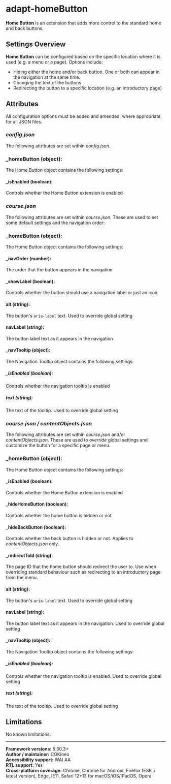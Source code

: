 # adapt-homeButton

**Home Button** is an extension that adds more control to the standard home and back buttons.

## Settings Overview

**Home Button** can be configured based on the specific location where it is used (e.g. a menu or a page). Options include:
- Hiding either the home and/or back button. One or both can appear in the navigation at the same time.
- Changing the text of the buttons
- Redirecting the button to a specific location (e.g. an introductory page)

## Attributes

All configuration options must be added and amended, where appropriate, for all JSON files.

### *config.json*
The following attributes are set within *config.json*.

### **\_homeButton** (object):
The Home Button object contains the following settings:

#### **\_isEnabled** (boolean):
Controls whether the Home Button extension is enabled

### *course.json*
The following attributes are set within *course.json*. These are used to set some default settings and the navigation order:

### **\_homeButton** (object):
The Home Button object contains the following settings:

#### **_navOrder** (number):
The order that the button appears in the navigation

#### **_showLabel** (boolean):
Controls whether the button should use a navigation label or just an icon

#### **alt** (string):
The button's `aria-label` text. Used to override global setting

#### **navLabel** (string):
The button label text as it appears in the navigation

#### **_navTooltip** (object):
The Navigation Tooltip object contains the following settings:

##### **\_isEnabled** (boolean):
Controls whether the navigation tooltip is enabled

##### **text** (string):
The text of the tooltip. Used to override global setting

### *course.json / contentObjects.json*
The following attributes are set within *course.json* and/or *contentObjects.json*. These are used to *override* global settings and customize the button for a specific page or menu.

### **\_homeButton** (object):
The Home Button object contains the following settings:

#### **\_isEnabled** (boolean):
Controls whether the Home Button extension is enabled

#### **\_hideHomeButton** (boolean):
Controls whether the home button is hidden or not

#### **\_hideBackButton** (boolean):
Controls whether the back button is hidden or not. Applies to *contentObjects.json* only.

#### **\_redirectToId** (string):
The page ID that the home button should redirect the user to. Use when overriding standard behaviour such as redirecting to an introductory page from the menu.

#### **alt** (string):
The button's `aria-label` text. Used to override global setting

#### **navLabel** (string):
The button label text as it appears in the navigation. Used to override global setting

#### **_navTooltip** (object):
The Navigation Tooltip object contains the following settings:

##### **\_isEnabled** (boolean):
Controls whether the navigation tooltip is enabled. Used to override global setting

##### **text** (string):
The text of the tooltip. Used to override global setting

## Limitations

No known limitations.

----------------------------

**Framework versions:**  5.30.3+<br>
**Author / maintainer:**  CGKineo<br>
**Accessibility support:** WAI AA<br>
**RTL support:** Yes<br>
**Cross-platform coverage:** Chrome, Chrome for Android, Firefox (ESR + latest version), Edge, IE11, Safari 12+13 for macOS/iOS/iPadOS, Opera<br>
